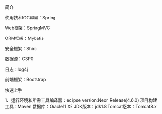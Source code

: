 简介

使用技术IOC容器：Spring

Web框架：SpringMVC

ORM框架：Mybatis

安全框架：Shiro

数据源：C3P0

日志：log4j

前端框架：Bootstrap


快速上手

1、运行环境和所需工具编译器：eclipse version:Neon Release(4.6.0)
项目构建工具：Maven
数据库：Oracle11 XE
JDK版本：jdk1.8
Tomcat版本：Tomcat8.x
